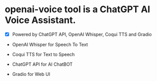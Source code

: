 # openai-voice tool is a ChatGPT AI Voice Assistant. 

- [x] Powered by ChatGPT API, OpenAI Whisper, Coqui TTS and Gradio 

- OpenAI Whisper for Speech To Text 

- Coqui TTS for Text to Speech

- ChatGPT API for AI ChatBOT

- Gradio for Web UI